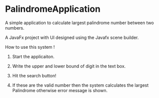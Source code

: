 # PalindromeApplication
A simple application to calculate largest palindrome number between two numbers.

A JavaFx project with UI designed using the Javafx scene builder.

How to use this system !

1. Start the applicaiton.

2. Write the upper and lower bound of digit in the text box.

3. Hit the search button!

4. If these are the valid number then the system calculates the largest Palindrome otherwise error message is shown.
